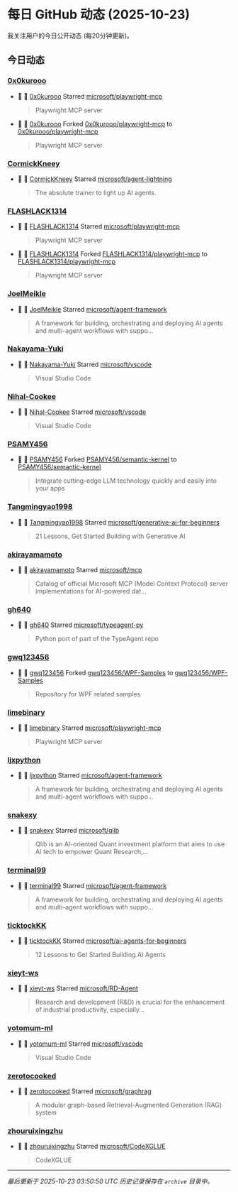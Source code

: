 # 每日 GitHub 动态 (2025-10-23)

我关注用户的今日公开动态 (每20分钟更新)。

## 今日动态

### [0x0kurooo](https://github.com/0x0kurooo)
- 🌟 👤 [0x0kurooo](https://github.com/0x0kurooo) Starred [microsoft/playwright-mcp](https://github.com/microsoft/playwright-mcp)
  > Playwright MCP server
- 🍴 👤 [0x0kurooo](https://github.com/0x0kurooo) Forked [0x0kurooo/playwright-mcp](https://github.com/0x0kurooo/playwright-mcp) to [0x0kurooo/playwright-mcp](https://github.com/0x0kurooo/playwright-mcp)
  > Playwright MCP server

### [CormickKneey](https://github.com/CormickKneey)
- 🌟 👤 [CormickKneey](https://github.com/CormickKneey) Starred [microsoft/agent-lightning](https://github.com/microsoft/agent-lightning)
  > The absolute trainer to light up AI agents.

### [FLASHLACK1314](https://github.com/FLASHLACK1314)
- 🌟 👤 [FLASHLACK1314](https://github.com/FLASHLACK1314) Starred [microsoft/playwright-mcp](https://github.com/microsoft/playwright-mcp)
  > Playwright MCP server
- 🍴 👤 [FLASHLACK1314](https://github.com/FLASHLACK1314) Forked [FLASHLACK1314/playwright-mcp](https://github.com/FLASHLACK1314/playwright-mcp) to [FLASHLACK1314/playwright-mcp](https://github.com/FLASHLACK1314/playwright-mcp)
  > Playwright MCP server

### [JoelMeikle](https://github.com/JoelMeikle)
- 🌟 👤 [JoelMeikle](https://github.com/JoelMeikle) Starred [microsoft/agent-framework](https://github.com/microsoft/agent-framework)
  > A framework for building, orchestrating and deploying AI agents and multi-agent workflows with suppo...

### [Nakayama-Yuki](https://github.com/Nakayama-Yuki)
- 🌟 👤 [Nakayama-Yuki](https://github.com/Nakayama-Yuki) Starred [microsoft/vscode](https://github.com/microsoft/vscode)
  > Visual Studio Code

### [Nihal-Cookee](https://github.com/Nihal-Cookee)
- 🌟 👤 [Nihal-Cookee](https://github.com/Nihal-Cookee) Starred [microsoft/vscode](https://github.com/microsoft/vscode)
  > Visual Studio Code

### [PSAMY456](https://github.com/PSAMY456)
- 🍴 👤 [PSAMY456](https://github.com/PSAMY456) Forked [PSAMY456/semantic-kernel](https://github.com/PSAMY456/semantic-kernel) to [PSAMY456/semantic-kernel](https://github.com/PSAMY456/semantic-kernel)
  > Integrate cutting-edge LLM technology quickly and easily into your apps

### [Tangmingyao1998](https://github.com/Tangmingyao1998)
- 🌟 👤 [Tangmingyao1998](https://github.com/Tangmingyao1998) Starred [microsoft/generative-ai-for-beginners](https://github.com/microsoft/generative-ai-for-beginners)
  > 21 Lessons, Get Started Building with Generative AI 

### [akirayamamoto](https://github.com/akirayamamoto)
- 🌟 👤 [akirayamamoto](https://github.com/akirayamamoto) Starred [microsoft/mcp](https://github.com/microsoft/mcp)
  > Catalog of official Microsoft MCP (Model Context Protocol) server implementations for AI-powered dat...

### [gh640](https://github.com/gh640)
- 🌟 👤 [gh640](https://github.com/gh640) Starred [microsoft/typeagent-py](https://github.com/microsoft/typeagent-py)
  > Python port of part of the TypeAgent repo

### [gwq123456](https://github.com/gwq123456)
- 🍴 👤 [gwq123456](https://github.com/gwq123456) Forked [gwq123456/WPF-Samples](https://github.com/gwq123456/WPF-Samples) to [gwq123456/WPF-Samples](https://github.com/gwq123456/WPF-Samples)
  > Repository for WPF related samples

### [limebinary](https://github.com/limebinary)
- 🌟 👤 [limebinary](https://github.com/limebinary) Starred [microsoft/playwright-mcp](https://github.com/microsoft/playwright-mcp)
  > Playwright MCP server

### [ljxpython](https://github.com/ljxpython)
- 🌟 👤 [ljxpython](https://github.com/ljxpython) Starred [microsoft/agent-framework](https://github.com/microsoft/agent-framework)
  > A framework for building, orchestrating and deploying AI agents and multi-agent workflows with suppo...

### [snakexy](https://github.com/snakexy)
- 🌟 👤 [snakexy](https://github.com/snakexy) Starred [microsoft/qlib](https://github.com/microsoft/qlib)
  > Qlib is an AI-oriented Quant investment platform that aims to use AI tech to empower Quant Research,...

### [terminal99](https://github.com/terminal99)
- 🌟 👤 [terminal99](https://github.com/terminal99) Starred [microsoft/agent-framework](https://github.com/microsoft/agent-framework)
  > A framework for building, orchestrating and deploying AI agents and multi-agent workflows with suppo...

### [ticktockKK](https://github.com/ticktockKK)
- 🌟 👤 [ticktockKK](https://github.com/ticktockKK) Starred [microsoft/ai-agents-for-beginners](https://github.com/microsoft/ai-agents-for-beginners)
  > 12 Lessons to Get Started Building AI Agents

### [xieyt-ws](https://github.com/xieyt-ws)
- 🌟 👤 [xieyt-ws](https://github.com/xieyt-ws) Starred [microsoft/RD-Agent](https://github.com/microsoft/RD-Agent)
  > Research and development (R&D) is crucial for the enhancement of industrial productivity, especially...

### [yotomum-ml](https://github.com/yotomum-ml)
- 🌟 👤 [yotomum-ml](https://github.com/yotomum-ml) Starred [microsoft/vscode](https://github.com/microsoft/vscode)
  > Visual Studio Code

### [zerotocooked](https://github.com/zerotocooked)
- 🌟 👤 [zerotocooked](https://github.com/zerotocooked) Starred [microsoft/graphrag](https://github.com/microsoft/graphrag)
  > A modular graph-based Retrieval-Augmented Generation (RAG) system

### [zhouruixingzhu](https://github.com/zhouruixingzhu)
- 🌟 👤 [zhouruixingzhu](https://github.com/zhouruixingzhu) Starred [microsoft/CodeXGLUE](https://github.com/microsoft/CodeXGLUE)
  > CodeXGLUE 


---
*最后更新于 2025-10-23 03:50:50 UTC*
*历史记录保存在 `archive` 目录中。*
